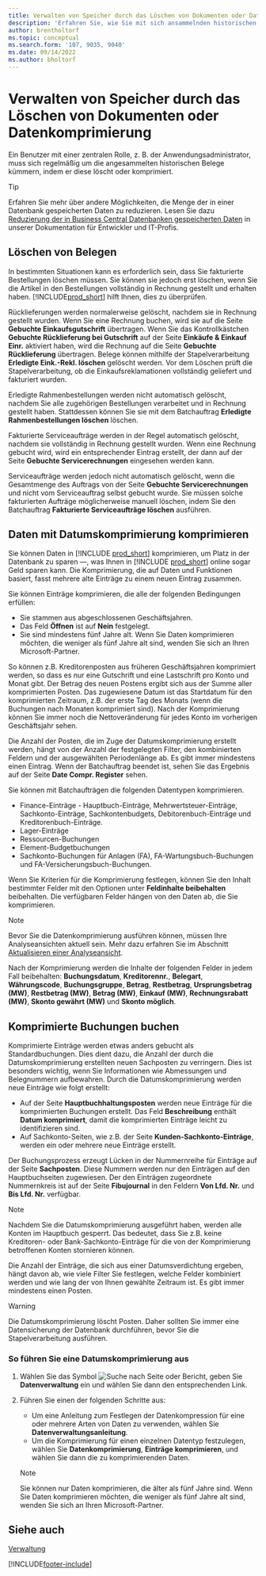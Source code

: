 ```yaml
---
title: Verwalten von Speicher durch das Löschen von Dokumenten oder Datenkomprimierung
description: 'Erfahren Sie, wie Sie mit sich ansammelnden historischen Belegen umgehen (und die Menge der in einer Datenbank gespeicherten Daten reduzieren), indem Sie sie löschen oder komprimieren.'
author: brentholtorf
ms.topic: conceptual
ms.search.form: '107, 9035, 9040'
ms.date: 09/14/2022
ms.author: bholtorf
---
```

# <a name="manage-storage-by-deleting-documents-or-compressing-data"></a>Verwalten von Speicher durch das Löschen von Dokumenten oder Datenkomprimierung

Ein Benutzer mit einer zentralen Rolle, z. B. der Anwendungsadministrator, muss sich regelmäßig um die angesammelten historischen Belege kümmern, indem er diese löscht oder komprimiert.  

> [!TIP]
> Erfahren Sie mehr über andere Möglichkeiten, die Menge der in einer Datenbank gespeicherten Daten zu reduzieren. Lesen Sie dazu [Reduzierung der in Business Central Datenbanken gespeicherten Daten](/dynamics365/business-central/dev-itpro/administration/database-reduce-data) in unserer Dokumentation für Entwickler und IT-Profis.

## <a name="delete-documents"></a>Löschen von Belegen

In bestimmten Situationen kann es erforderlich sein, dass Sie fakturierte Bestellungen löschen müssen. Sie können sie jedoch erst löschen, wenn Sie die Artikel in den Bestellungen vollständig in Rechnung gestellt und erhalten haben. [!INCLUDE[prod_short](includes/prod_short.md)] hilft Ihnen, dies zu überprüfen.

Rücklieferungen werden normalerweise gelöscht, nachdem sie in Rechnung gestellt wurden. Wenn Sie eine Rechnung buchen, wird sie auf die Seite **Gebuchte Einkaufsgutschrift** übertragen. Wenn Sie das Kontrollkästchen **Gebuchte Rücklieferung bei Gutschrift** auf der Seite **Einkäufe & Einkauf Einr.** aktiviert haben, wird die Rechnung auf die Seite **Gebuchte Rücklieferung** übertragen. Belege können mithilfe der Stapelverarbeitung **Erledigte Eink.-Rekl. löschen** gelöscht werden. Vor dem Löschen prüft die Stapelverarbeitung, ob die Einkaufsreklamationen vollständig geliefert und fakturiert wurden.  

Erledigte Rahmenbestellungen werden nicht automatisch gelöscht, nachdem Sie alle zugehörigen Bestellungen verarbeitet und in Rechnung gestellt haben. Stattdessen können Sie sie mit dem Batchauftrag **Erledigte Rahmenbestellungen löschen** löschen.  

Fakturierte Serviceaufträge werden in der Regel automatisch gelöscht, nachdem sie vollständig in Rechnung gestellt wurden. Wenn eine Rechnung gebucht wird, wird ein entsprechender Eintrag erstellt, der dann auf der Seite **Gebuchte Servicerechnungen** eingesehen werden kann.  

Serviceaufträge werden jedoch nicht automatisch gelöscht, wenn die Gesamtmenge des Auftrags von der Seite **Gebuchte Servicerechnungen** und nicht vom Serviceauftrag selbst gebucht wurde. Sie müssen solche fakturierten Aufträge möglicherweise manuell löschen, indem Sie den Batchauftrag **Fakturierte Serviceaufträge löschen** ausführen.  

## <a name="compress-data-with-date-compression"></a>Daten mit Datumskomprimierung komprimieren

Sie können Daten in [!INCLUDE [prod_short](includes/prod_short.md)] komprimieren, um Platz in der Datenbank zu sparen &mdash;, was Ihnen in [!INCLUDE [prod_short](includes/prod_short.md)] online sogar Geld sparen kann. Die Komprimierung, die auf Daten und Funktionen basiert, fasst mehrere alte Einträge zu einem neuen Eintrag zusammen.

Sie können Einträge komprimieren, die alle der folgenden Bedingungen erfüllen:

* Sie stammen aus abgeschlossenen Geschäftsjahren.
* Das Feld **Öffnen** ist auf **Nein** festgelegt.
* Sie sind mindestens fünf Jahre alt. Wenn Sie Daten komprimieren möchten, die weniger als fünf Jahre alt sind, wenden Sie sich an Ihren Microsoft-Partner.

So können z.B. Kreditorenposten aus früheren Geschäftsjahren komprimiert werden, so dass es nur eine Gutschrift und eine Lastschrift pro Konto und Monat gibt. Der Betrag des neuen Postens ergibt sich aus der Summe aller komprimierten Posten. Das zugewiesene Datum ist das Startdatum für den komprimierten Zeitraum, z.B. der erste Tag des Monats (wenn die Buchungen nach Monaten komprimiert sind). Nach der Komprimierung können Sie immer noch die Nettoveränderung für jedes Konto im vorherigen Geschäftsjahr sehen.

Die Anzahl der Posten, die im Zuge der Datumskomprimierung erstellt werden, hängt von der Anzahl der festgelegten Filter, den kombinierten Feldern und der ausgewählten Periodenlänge ab. Es gibt immer mindestens einen Eintrag. Wenn der Batchauftrag beendet ist, sehen Sie das Ergebnis auf der Seite **Date Compr. Register** sehen.

Sie können mit Batchaufträgen die folgenden Datentypen komprimieren.

* Finance-Einträge - Hauptbuch-Einträge, Mehrwertsteuer-Einträge, Sachkonto-Einträge, Sachkontenbudgets, Debitorenbuch-Einträge und Kreditorenbuch-Einträge.
* Lager-Einträge
* Ressourcen-Buchungen
* Element-Budgetbuchungen
* Sachkonto-Buchungen für Anlagen (FA), FA-Wartungsbuch-Buchungen und FA-Versicherungsbuch-Buchungen.

Wenn Sie Kriterien für die Komprimierung festlegen, können Sie den Inhalt bestimmter Felder mit den Optionen unter **Feldinhalte beibehalten** beibehalten. Die verfügbaren Felder hängen von den Daten ab, die Sie komprimieren.

> [!NOTE]
> Bevor Sie die Datenkomprimierung ausführen können, müssen Ihre Analyseansichten aktuell sein. Mehr dazu erfahren Sie im Abschnitt [Aktualisieren einer Analyseansicht](bi-how-analyze-data-dimension.md#update-an-analysis-view).

Nach der Komprimierung werden die Inhalte der folgenden Felder in jedem Fall beibehalten: **Buchungsdatum**, **Kreditorennr.**, **Belegart**, **Währungscode**, **Buchungsgruppe**, **Betrag**, **Restbetrag**, **Ursprungsbetrag (MW)**, **Restbetrag (MW)**, **Betrag (MW)**, **Einkauf (MW)**, **Rechnungsrabatt (MW)**, **Skonto gewährt (MW)** und **Skonto möglich**.

## <a name="posting-compressed-entries"></a>Komprimierte Buchungen buchen

Komprimierte Einträge werden etwas anders gebucht als Standardbuchungen. Dies dient dazu, die Anzahl der durch die Datumskomprimierung erstellten neuen Sachposten zu verringern. Dies ist besonders wichtig, wenn Sie Informationen wie Abmessungen und Belegnummern aufbewahren. Durch die Datumskomprimierung werden neue Einträge wie folgt erstellt:

* Auf der Seite **Hauptbuchhaltungsposten** werden neue Einträge für die komprimierten Buchungen erstellt. Das Feld **Beschreibung** enthält **Datum komprimiert**, damit die komprimierten Einträge leicht zu identifizieren sind. 
* Auf Sachkonto-Seiten, wie z.B. der Seite **Kunden-Sachkonto-Einträge**, werden ein oder mehrere neue Einträge erstellt. 

Der Buchungsprozess erzeugt Lücken in der Nummernreihe für Einträge auf der Seite **Sachposten**. Diese Nummern werden nur den Einträgen auf den Hauptbuchseiten zugewiesen. Der den Einträgen zugeordnete Nummernkreis ist auf der Seite **Fibujournal** in den Feldern **Von Lfd. Nr.** und **Bis Lfd. Nr.** verfügbar. 

> [!NOTE]
> Nachdem Sie die Datumskomprimierung ausgeführt haben, werden alle Konten im Hauptbuch gesperrt. Das bedeutet, dass Sie z.B. keine Kreditoren- oder Bank-Sachkonto-Einträge für die von der Komprimierung betroffenen Konten stornieren können.

Die Anzahl der Einträge, die sich aus einer Datumsverdichtung ergeben, hängt davon ab, wie viele Filter Sie festlegen, welche Felder kombiniert werden und wie lang der von Ihnen gewählte Zeitraum ist. Es gibt immer mindestens einen Posten.

> [!WARNING]
> Die Datumskomprimierung löscht Posten. Daher sollten Sie immer eine Datensicherung der Datenbank durchführen, bevor Sie die Stapelverarbeitung ausführen.

### <a name="to-run-a-date-compression"></a>So führen Sie eine Datumskomprimierung aus

1. Wählen Sie das Symbol ![Suche nach Seite oder Bericht](media/ui-search/search_small.png "Suche nach Seiten- oder Berichtssymbolen"), geben Sie **Datenverwaltung** ein und wählen Sie dann den entsprechenden Link.
2. Führen Sie einen der folgenden Schritte aus:
    * Um eine Anleitung zum Festlegen der Datenkompression für eine oder mehrere Arten von Daten zu verwenden, wählen Sie **Datenverwaltungsanleitung**.
    * Um die Komprimierung für einen einzelnen Datentyp festzulegen, wählen Sie **Datenkomprimierung**, **Einträge komprimieren**, und wählen Sie dann die zu komprimierenden Daten.

   > [!NOTE]
   > Sie können nur Daten komprimieren, die älter als fünf Jahre sind. Wenn Sie Daten komprimieren möchten, die weniger als fünf Jahre alt sind, wenden Sie sich an Ihren Microsoft-Partner.

## <a name="see-also"></a>Siehe auch

[Verwaltung](admin-setup-and-administration.md)  

[!INCLUDE[footer-include](includes/footer-banner.md)]

